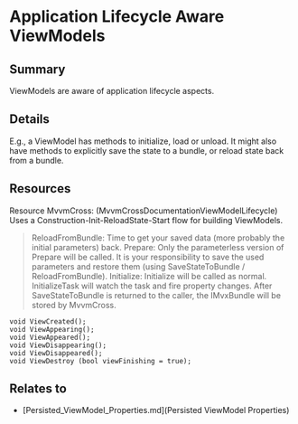 # Application Lifecycle Aware ViewModels

## Summary
ViewModels are aware of application lifecycle aspects.

## Details
E.g., a ViewModel has methods to initialize, load or unload. It might also have methods to explicitly save the state to a bundle, or reload state back from a bundle.

## Resources
Resource MvvmCross: (MvvmCrossDocumentationViewModelLifecycle)
Uses a Construction-Init-ReloadState-Start flow for building ViewModels.
> ReloadFromBundle: Time to get your saved data (more probably the initial parameters) back.
> Prepare: Only the parameterless version of Prepare will be called. It is your responsibility to save the used parameters and restore them (using SaveStateToBundle / ReloadFromBundle).
> Initialize: Initialize will be called as normal. InitializeTask will watch the task and fire property changes.
> After SaveStateToBundle is returned to the caller, the IMvxBundle will be stored by MvvmCross.
```
void ViewCreated();
void ViewAppearing();
void ViewAppeared();
void ViewDisappearing();
void ViewDisappeared();
void ViewDestroy (bool viewFinishing = true);
```


## Relates to

* [Persisted_ViewModel_Properties.md](Persisted ViewModel Properties)
